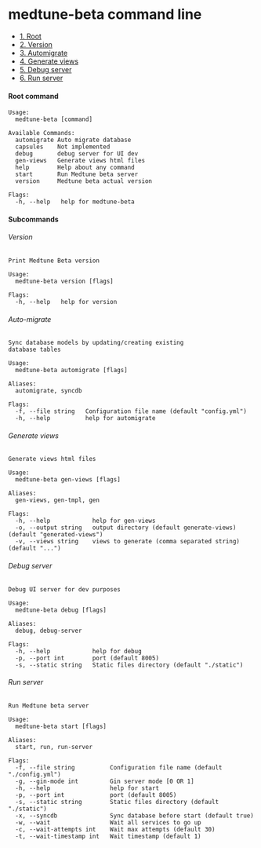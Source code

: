# medtune-beta command line

- [1. Root](#root-command)
- [2. Version](#version)
- [3. Automigrate](#automigrate)
- [4. Generate views](#generate-views)
- [5. Debug server](#debug-server)
- [6. Run server](#run-server)

#### Root command
```
Usage:
  medtune-beta [command]

Available Commands:
  automigrate Auto migrate database
  capsules    Not implemented
  debug       debug server for UI dev
  gen-views   Generate views html files
  help        Help about any command
  start       Run Medtune beta server
  version     Medtune beta actual version

Flags:
  -h, --help   help for medtune-beta
```

#### Subcommands

###### Version
```
Print Medtune Beta version

Usage:
  medtune-beta version [flags]

Flags:
  -h, --help   help for version
```

###### Auto-migrate
```
Sync database models by updating/creating existing
database tables

Usage:
  medtune-beta automigrate [flags]

Aliases:
  automigrate, syncdb

Flags:
  -f, --file string   Configuration file name (default "config.yml")
  -h, --help          help for automigrate
```

###### Generate views
```
Generate views html files

Usage:
  medtune-beta gen-views [flags]

Aliases:
  gen-views, gen-tmpl, gen

Flags:
  -h, --help            help for gen-views
  -o, --output string   output directory (default generate-views) (default "generated-views")
  -v, --views string    views to generate (comma separated string) (default "...")
``` 

###### Debug server
```
Debug UI server for dev purposes

Usage:
  medtune-beta debug [flags]

Aliases:
  debug, debug-server

Flags:
  -h, --help            help for debug
  -p, --port int        port (default 8005)
  -s, --static string   Static files directory (default "./static")
```

###### Run server
```
Run Medtune beta server

Usage:
  medtune-beta start [flags]

Aliases:
  start, run, run-server

Flags:
  -f, --file string          Configuration file name (default "./config.yml")
  -g, --gin-mode int         Gin server mode [0 OR 1]
  -h, --help                 help for start
  -p, --port int             port (default 8005)
  -s, --static string        Static files directory (default "./static")
  -x, --syncdb               Sync database before start (default true)
  -w, --wait                 Wait all services to go up
  -c, --wait-attempts int    Wait max attempts (default 30)
  -t, --wait-timestamp int   Wait timestamp (default 1)
```

